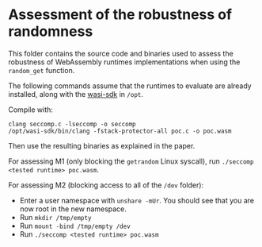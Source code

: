 # Assessment of the robustness of randomness

This folder contains the source code and binaries used to assess the robustness of WebAssembly runtimes implementations when using the `random_get` function.

The following commands assume that the runtimes to evaluate are already installed, along with the [wasi-sdk](https://github.com/WebAssembly/wasi-sdk/) in `/opt`. 

Compile with:

```
clang seccomp.c -lseccomp -o seccomp
/opt/wasi-sdk/bin/clang -fstack-protector-all poc.c -o poc.wasm
```

Then use the resulting binaries as explained in the paper.

For assessing M1 (only blocking the `getrandom` Linux syscall), run `./seccomp <tested runtime> poc.wasm`.

For assessing M2 (blocking access to all of the `/dev` folder):
- Enter a user namespace with `unshare -mUr`. You should see that you are now root in the new namespace.
- Run `mkdir /tmp/empty`
- Run `mount -bind /tmp/empty /dev`
- Run `./seccomp <tested runtime> poc.wasm`

